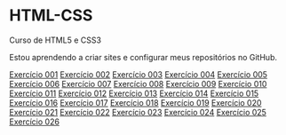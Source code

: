 # HTML-CSS
 Curso de HTML5 e CSS3

Estou aprendendo a criar sites e configurar meus repositórios no GitHub.

<a href="https://lepofernandes.github.io/HTML-CSS/exercícios/ex001/">Exercício 001</a>
<a href="https://lepofernandes.github.io/HTML-CSS/exercícios/ex002/">Exercício 002</a>
<a href="https://lepofernandes.github.io/HTML-CSS/exercícios/ex003/">Exercício 003</a>
<a href="https://lepofernandes.github.io/HTML-CSS/exercícios/ex004/">Exercício 004</a>
<a href="https://lepofernandes.github.io/HTML-CSS/exercícios/ex005/">Exercício 005</a>
<a href="https://lepofernandes.github.io/HTML-CSS/exercícios/ex006/html4">Exercício 006</a>
<a href="https://lepofernandes.github.io/HTML-CSS/exercícios/ex007/">Exercício 007</a>
<a href="https://lepofernandes.github.io/HTML-CSS/exercícios/ex008/">Exercício 008</a>
<a href="https://lepofernandes.github.io/HTML-CSS/exercícios/ex009/">Exercício 009</a>
<a href="https://lepofernandes.github.io/HTML-CSS/exercícios/ex010/">Exercício 010</a>
<a href="https://lepofernandes.github.io/HTML-CSS/exercícios/ex011/">Exercício 011</a>
<a href="https://lepofernandes.github.io/HTML-CSS/exercícios/ex012/">Exercício 012</a>
<a href="https://lepofernandes.github.io/HTML-CSS/exercícios/ex013/">Exercício 013</a>
<a href="https://lepofernandes.github.io/HTML-CSS/exercícios/ex014/">Exercício 014</a>
<a href="https://lepofernandes.github.io/HTML-CSS/exercícios/ex015/">Exercício 015</a>
<a href="https://lepofernandes.github.io/HTML-CSS/exercícios/ex016/cor01.html">Exercício 016</a>
<a href="https://lepofernandes.github.io/HTML-CSS/exercícios/ex017/fonte01.html">Exercício 017</a>
<a href="https://lepofernandes.github.io/HTML-CSS/exercícios/ex018/fonte02.html">Exercício 018</a>
<a href="https://lepofernandes.github.io/HTML-CSS/exercícios/ex019/hover.html">Exercício 019</a>
<a href="https://lepofernandes.github.io/HTML-CSS/exercícios/ex020/">Exercício 020</a>
<a href="https://lepofernandes.github.io/HTML-CSS/exercícios/ex021/caixa01.html">Exercício 021</a>
<a href="https://lepofernandes.github.io/HTML-CSS/exercícios/ex022/">Exercício 022</a>
<a href="https://lepofernandes.github.io/HTML-CSS/exercícios/ex023/tabela005.html">Exercício 023</a>
<a href="https://lepofernandes.github.io/HTML-CSS/exercícios/ex024/iframe006.html">Exercício 024</a>
<a href="https://lepofernandes.github.io/HTML-CSS/exercícios/ex025/form003.html">Exercício 025</a>
<a href="https://lepofernandes.github.io/HTML-CSS/exercícios/ex026/mq005/">Exercício 026</a>
